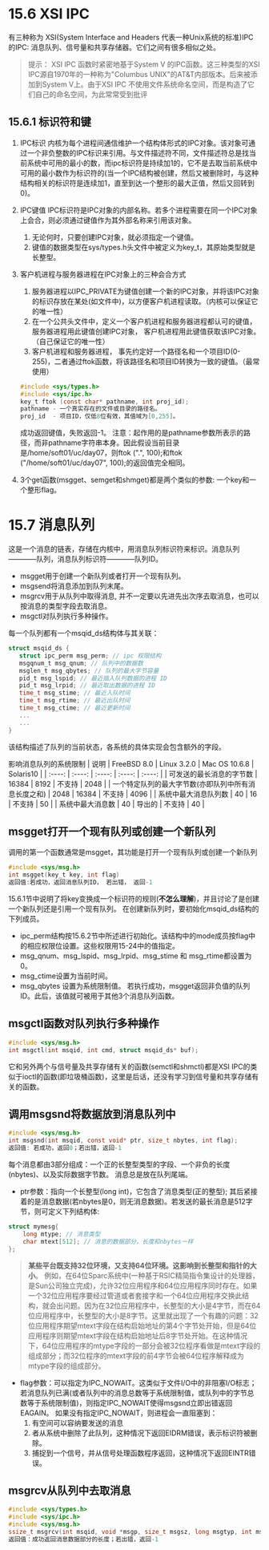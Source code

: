 # 15.6 XSI IPC
有三种称为 XSI(System Interface and Headers 代表一种Unix系统的标准)IPC 的IPC: 消息队列、信号量和共享存储器。它们之间有很多相似之处。
>提示：
> XSI IPC 函数时紧密地基于System V 的IPC函数。这三种类型的XSI IPC源自1970年的一种称为"Columbus UNIX"的AT&T内部版本。后来被添加到System V上。由于XSI IPC
不使用文件系统命名空间，而是构造了它们自己的命名空间，为此常常受到批评

## 15.6.1 标识符和键
1. IPC标识
   内核为每个进程间通信维护一个结构体形式的IPC对象。该对象可通过一个非负整数的IPC标识来引用。与文件描述符不同，文件描述符总是找当前系统中可用的最小的数，而ipc标识符是持续加1的，它不是去取当前系统中可用的最小数作为标识符的(当一个IPC结构被创建，然后又被删除时，与这种结构相关的标识符是连续加1，直至到达一个整形的最大正值，然后又回转到0)。
2. IPC键值
   IPC标识符是IPC对象的内部名称。若多个进程需要在同一个IPC对象上会合，则必须通过键值作为其外部名称来引用该对象。
   1) 无论何时，只要创建IPC对象，就必须指定一个键值。
   2) 键值的数据类型在sys/types.h头文件中被定义为key_t，其原始类型就是长整型。
3. 客户机进程与服务器进程在IPC对象上的三种会合方式
   1) 服务器进程以IPC_PRIVATE为键值创建一个新的IPC对象，并将该IPC对象的标识存放在某处(如文件中)，以方便客户机进程读取。（内核可以保证它的唯一性）
   2) 在一个公共头文件中，定义一个客户机进程和服务器进程都认可的键值，服务器进程用此键值创建IPC对象， 客户机进程用此键值获取该IPC对象。（自己保证它的唯一性）
   3) 客户机进程和服务器进程， 事先约定好一个路径名和一个项目ID(0-255)，二者通过ftok函数，将该路径名和项目ID转换为一致的键值。（最常使用）
   ```c
   #include <sys/types.h>
   #include <sys/ipc.h>
   key_t ftok (const char* pathname, int proj_id);
   pathname - 一个真实存在的文件或目录的路径名。
   proj_id  - 项目ID，仅低8位有效，其值域为[0,255]。
   ```
   成功返回键值，失败返回-1。
注意：起作用的是pathname参数所表示的路径，而非pathname字符串本身。因此假设当前目录是/home/soft01/uc/day07，则ftok (".", 100);和ftok ("/home/soft01/uc/day07", 100);的返回值完全相同。

4. 3个get函数(msgget、semget和shmget)都是两个类似的参数: 一个key和一个整形flag。

# 15.7 消息队列
这是一个消息的链表，存储在内核中，用消息队列标识符来标识。消息队列————队列，消息队列标识符————队列ID。

- msgget用于创建一个新队列或者打开一个现有队列。
- msgsend将消息添加到队列末尾。
- msgrcv用于从队列中取得消息, 并不一定要以先进先出次序去取消息，也可以按消息的类型字段去取消息。
- msgctl对队列执行多种操作。

每一个队列都有一个msqid_ds结构体与其关联：
```c
struct msqid_ds { 
   struct ipc_perm msg_perm; // ipc 权限结构 
   msgqnum_t msg_qnum; // 队列中的数据数 
   msglen_t msg_qbytes; // 队列的最大字节容量 
   pid_t msg_lspid; // 最近插入队列数据的进程 ID 
   pid_t msg_lrpid; // 最近取出数据的进程 ID 
   time_t msg_stime; // 最近入队时间 
   time_t msg_rtime; // 最近出队时间 
   time_t msg_ctime; // 最近更新时间 
   ... 
   ... 
}  
```
该结构描述了队列的当前状态，各系统的具体实现会包含额外的字段。

影响消息队列的系统限制
| 说明 | FreeBSD 8.0 | Linux 3.2.0 | Mac OS 10.6.8 | Solaris10 |
| :----: | :----: | :----: | :----: | :----: |
| 可发送的最长消息的字节数 | 16384 | 8192 | 不支持 | 2048 |
| 一个特定队列的最大字节数(亦即队列中所有消息长度之和) | 2048 | 16384 | 不支持 | 4096 |
| 系统中最大消息队列数 | 40 | 16 | 不支持 | 50 |
| 系统中最大消息数 | 40 | 导出的 | 不支持 | 40 |

## msgget打开一个现有队列或创建一个新队列
调用的第一个函数通常是msgget，其功能是打开一个现有队列或创建一个新队列
```c
#include <sys/msg.h>
int msgget(key_t key, int flag)
返回值:若成功，返回消息队列ID， 若出错， 返回-1
```
15.6.1节中说明了将key变换成一个标识符的规则(**不怎么理解**)，并且讨论了是创建一个新队列还是引用一个现有队列。
在创建新队列时，要初始化msqid_ds结构的下列成员。
- ipc_perm结构按15.6.2节中所述进行初始化。该结构中的mode成员按flag中的相应权限位设置。这些权限用15-24中的值指定。
- msg_qnum、msg_lspid、msg_lrpid、msg_stime 和 msg_rtime都设置为0。
- msg_ctime设置为当前时间。
- msg_qbytes 设置为系统限制值。
若执行成功，msgget返回非负值的队列ID。此后，该值就可被用于其他3个消息队列函数。

## msgctl函数对队列执行多种操作
```c
#include <sys/msg.h>
int msgctl(int msqid, int cmd, struct msqid_ds* buf);
```
它和另外两个与信号量及共享存储有关的函数(semctl和shmctl)都是XSI IPC的类似于ioctl的函数(即垃圾桶函数)，这里是后话，还没有学习到信号量和共享存储有关的函数。


## 调用msgsnd将数据放到消息队列中
```c
#include <sys/msg.h>
int msgsnd(int msqid, const void* ptr, size_t nbytes, int flag);
返回值: 若成功，返回0；若出错，返回-1
```
每个消息都由3部分组成：一个正的长整型类型的字段、一个非负的长度(nbytes)、以及实际数据字节数。
消息总是放在队列尾端。

- ptr参数：指向一个长整型(long int)，它包含了消息类型(正的整型); 其后紧接着的是消息数据(若nbytes是0，则无消息数据)。若发送的最长消息是512字节，则可定义下列结构体:
```c
struct mymesg{
    long mtype; // 消息类型
    char mtext[512]; // 消息的数据部分，长度和nbytes一样
};
```
>**某些平台既支持32位环境，又支持64位环境。这影响到长整型和指针的大小**。
>例如，在64位Sparc系统中(一种基于RSIC精简指令集设计的处理器，是Sun公司独立完成)，允许32位应用程序和64位应用程序同时存在。如果一个32位应用程序要经过管道或者套接字和一个64位应用程序交换此结构，就会出问题。因为在32位应用程序中，长整型的大小是4字节，而在64位应用程序中，长整型的大小是8字节。这里就出现了一个有趣的问题：32位应用程序期望mtext字段在结构启始地址的第4个字节处开始，但是64位应用程序则期望mtext字段在结构启始地址后8字节处开始。在这种情况下，64位应用程序的mtype字段的一部分会被32位程序看做是mtext字段的组成部分；而32位程序的mtext字段的前4字节会被64位程序解释成为mtype字段的组成部分。

- flag参数：可以指定为IPC_NOWAIT。这类似于文件I/O中的非阻塞I/O标志；若消息队列已满(或者队列中的消息总数等于系统限制值，或队列中的字节总数等于系统限制值)，则指定IPC_NOWAIT使得msgsnd立即出错返回EAGAIN。
如果没有指定IPC_NOWAIT，则进程会一直阻塞到：
   1. 有空间可以容纳要发送的消息
   2. 者从系统中删除了此队列，这种情况下返回EIDRM错误，表示标识符被删除。
   3. 捕捉到一个信号，并从信号处理函数程序返回，这种情况下返回EINTR错误。
## msgrcv从队列中去取消息
```c
#include <sys/types.h>
#include <sys/ipc.h>
#include <sys/msg.h>
ssize_t msgrcv(int msqid, void *msgp, size_t msgsz, long msgtyp, int msgflg);
返回值：成功返回消息数据部分的长度；若出错，返回-1
```
